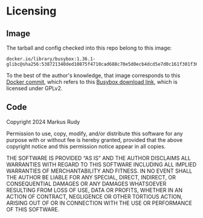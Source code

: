 # Licensing

## Image

The tarball and config checked into this repo belong to this image:

```
docker.io/library/busybox:1.36.1-glibc@sha256:538721340ded10875f4710cad688c70e5d0ecb4dcd5e7d0c161f301f36f79414
```

To the best of the author's knowledge, that image corresponds to this
[Docker commit], which refers to this [Busybox download link], which is
licensed under GPLv2.

[Docker commit]: https://github.com/docker-library/busybox/commits/09ee80aedec1d8c604f104e8bec41ed19274620a
[Busybox download link]: https://busybox.net/downloads/busybox-1.36.1.tar.bz2

## Code

Copyright 2024 Markus Rudy

Permission to use, copy, modify, and/or distribute this software for any
purpose with or without fee is hereby granted, provided that the above
copyright notice and this permission notice appear in all copies.

THE SOFTWARE IS PROVIDED “AS IS” AND THE AUTHOR DISCLAIMS ALL WARRANTIES WITH
REGARD TO THIS SOFTWARE INCLUDING ALL IMPLIED WARRANTIES OF MERCHANTABILITY AND
FITNESS. IN NO EVENT SHALL THE AUTHOR BE LIABLE FOR ANY SPECIAL, DIRECT,
INDIRECT, OR CONSEQUENTIAL DAMAGES OR ANY DAMAGES WHATSOEVER RESULTING FROM
LOSS OF USE, DATA OR PROFITS, WHETHER IN AN ACTION OF CONTRACT, NEGLIGENCE OR
OTHER TORTIOUS ACTION, ARISING OUT OF OR IN CONNECTION WITH THE USE OR
PERFORMANCE OF THIS SOFTWARE.
